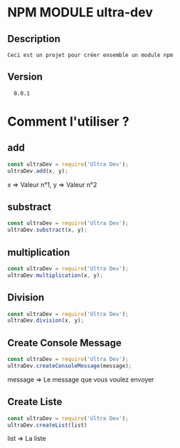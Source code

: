 # NPM MODULE ultra-dev
## Description
```text
Ceci est un projet pour créer ensemble un module npm
```
## Version
```text
  0.0.1
```
# Comment l'utiliser ?
## add
```js
const ultraDev = require('Ultra Dev');
ultraDev.add(x, y);

```
x => Valeur n°1, 
y => Valeur n°2

## substract
```js
const ultraDev = require('Ultra Dev');
ultraDev.substract(x, y);
```
## multiplication
```js
const ultraDev = require('Ultra Dev');
ultraDev.multiplication(x, y);

```

## Division
```js
const ultraDev = require('Ultra Dev');
ultraDev.division(x, y);

```

## Create Console Message
```js
const ultraDev = require('Ultra Dev');
ultraDev.createConsoleMessage(message);

```

message => Le message que vous voulez envoyer

## Create Liste
```js
const ultraDev = require('Ultra Dev');
ultraDev.createList(list)

```

list => La liste
